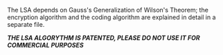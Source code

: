 The LSA depends on Gauss's Generalization of Wilson's Theorem; the encryption algorithm and the coding algorithm are explained in detail in a separate file. 

***THE LSA ALGORYTHM IS PATENTED, PLEASE DO NOT USE IT FOR COMMERCIAL PURPOSES***
